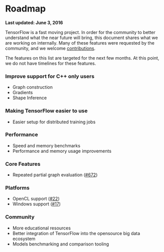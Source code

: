 # Roadmap
**Last updated: June 3, 2016**

TensorFlow is a fast moving project. In order for the community to better
understand what the near future will bring, this document shares what we are
working on internally. Many of these features were requested by the community,
and we welcome
[contributions](https://github.com/tensorflow/tensorflow/labels/contributions%20welcome).

The features on this list are targeted for the next few months. At this point,
we do not have timelines for these features.

### Improve support for C++ only users
* Graph construction
* Gradients
* Shape Inference

### Making TensorFlow easier to use
* Easier setup for distributed training jobs

### Performance
* Speed and memory benchmarks
* Performance and memory usage improvements

### Core Features
* Repeated partial graph evaluation ([#672](https://github.com/tensorflow/tensorflow/issues/672))

### Platforms
* OpenCL support ([#22](https://github.com/tensorflow/tensorflow/issues/22))
* Windows support ([#17](https://github.com/tensorflow/tensorflow/issues/17))

### Community
* More educational resources
* Better integration of TensorFlow into the opensource big data ecosystem
* Models benchmarking and comparison tooling
